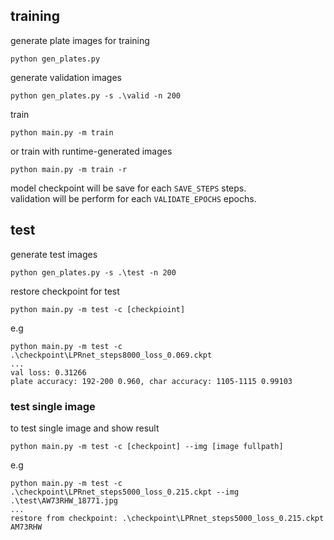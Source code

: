 ## training
generate plate images for training

`python gen_plates.py`

generate validation images

`python gen_plates.py -s .\valid -n 200`

train

`python main.py -m train`

or train with runtime-generated images

`python main.py -m train -r`

model checkpoint will be save for each `SAVE_STEPS` steps.  
validation will be perform for each `VALIDATE_EPOCHS` epochs.

## test
generate test images

`python gen_plates.py -s .\test -n 200`

restore checkpoint for test

`python main.py -m test -c [checkpioint]`

e.g

```
python main.py -m test -c .\checkpoint\LPRnet_steps8000_loss_0.069.ckpt
...
val loss: 0.31266
plate accuracy: 192-200 0.960, char accuracy: 1105-1115 0.99103
```

### test single image

to test single image and show result

`python main.py -m test -c [checkpoint] --img [image fullpath]`

e.g
```
python main.py -m test -c .\checkpoint\LPRnet_steps5000_loss_0.215.ckpt --img .\test\AW73RHW_18771.jpg
...
restore from checkpoint: .\checkpoint\LPRnet_steps5000_loss_0.215.ckpt
AM73RHW
```